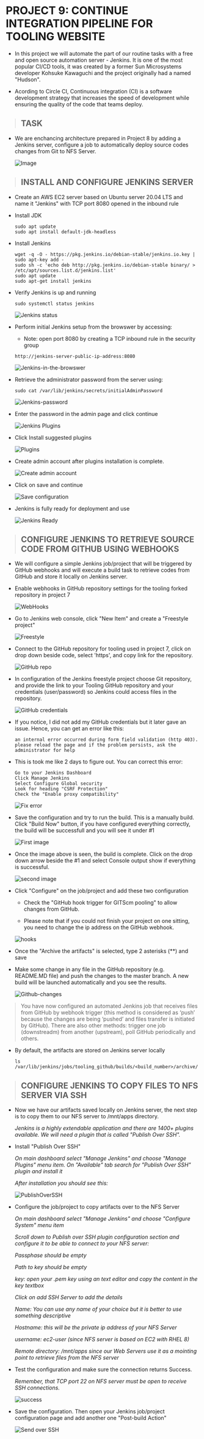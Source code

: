 # PROJECT 9: CONTINUE INTEGRATION PIPELINE FOR TOOLING WEBSITE

- In this project we will automate the part of our routine tasks with a free and open source automation server - Jenkins. It is one of the most popular CI/CD tools, it was created by a former Sun Microsystems developer Kohsuke Kawaguchi and the project originally had a named "Hudson".

- Acording to Circle CI, Continuous integration (CI) is a software development strategy that increases the speed of development while ensuring the quality of the code that teams deploy.

> ## TASK

- We are enchancing architecture prepared in Project 8 by adding a Jenkins server, configure a job to automatically deploy source codes changes from Git to NFS Server.

  ![Image](images/project-9/Diagram-for-project9.png)

> ## INSTALL AND CONFIGURE JENKINS SERVER

- Create an AWS EC2 server based on Ubuntu server 20.04 LTS and name it "Jenkins" with TCP port 8080 opened in the inbound rule

- Install JDK

  ```
  sudo apt update
  sudo apt install default-jdk-headless
  ```

- Install Jenkins

  ```
  wget -q -O - https://pkg.jenkins.io/debian-stable/jenkins.io.key | sudo apt-key add -
  sudo sh -c 'echo deb http://pkg.jenkins.io/debian-stable binary/ > /etc/apt/sources.list.d/jenkins.list'
  sudo apt update
  sudo apt-get install jenkins
  ```

- Verify Jenkins is up and running

  `sudo systemctl status jenkins`

  ![Jenkins status](images/project-9/jenkins-running-status.png)

- Perform initial Jenkins setup from the browswer by accessing:

  - Note: open port 8080 by creating a TCP inbound rule in the security group

  `http://jenkins-server-public-ip-address:8080`

  ![Jenkins-in-the-browswer](images/project-9/Jenkins-getting-started.png)

- Retrieve the administrator password from the server using:

  `sudo cat /var/lib/jenkins/secrets/initialAdminPassword`

  ![Jenkins-password](images/project-9/jenkins-initial-psd.png)

- Enter the password in the admin page and click continue

  ![Jenkins Plugins](images/project-9/jenkins-install-plugins.png)

- Click Install suggested plugins

  ![Plugins](images/project-9/tools-installed.png)

- Create admin account after plugins installation is complete.

  ![Create admin account](images/project-9/create-an-admin-account.png)

- Click on save and continue

  ![Save configuration](images/project-9/jenkins-last-config-page.png)

- Jenkins is fully ready for deployment and use

  ![Jenkins Ready](images/project-9/jenkins-is-ready.png)

> ## CONFIGURE JENKINS TO RETRIEVE SOURCE CODE FROM GITHUB USING WEBHOOKS

- We will configure a simple Jenkins job/project that will be triggered by GitHub webhooks and will execute a build task to retrieve codes from GitHub and store it locally on Jenkins server.

- Enable webhooks in GitHub repository settings for the tooling forked repository in project 7

  ![WebHooks](images/project-9/jenkins-webhooks.png)

- Go to Jenkins web console, click "New Item" and create a "Freestyle project"

  ![Freestyle](images/project-9/freestyle-project.png)

- Connect to the GitHub repository for tooling used in project 7, click on drop down beside code, select 'https', and copy link for the repository.

  ![GitHub repo](images/project-9/tooling-repo.png)

- In configuration of the Jenkins freestyle project choose Git repository, and provide the link to your Tooling GitHub repository and your credentials (user/password) so Jenkins could access files in the repository.

  ![GitHub credentials](images/project-9/github-credentials.png)

- If you notice, I did not add my GitHub credentials but it later gave an issue. Hence, you can get an error like this:

  `an internal error occurred during form field validation (http 403). please reload the page and if the problem persists, ask the administrator for help`

- This is took me like 2 days to figure out. You can correct this error:

  ```
  Go to your Jenkins Dashboard
  Click Manage Jenkins
  Select Configure Global security
  Look for heading "CSRF Protection"
  Check the "Enable proxy compatibility"
  ```

  ![Fix error](images/project-9/fix-error.png)

- Save the configuration and try to run the build. This is a manually build. Click "Build Now" button, if you have configured everything correctly, the build will be successfull and you will see it under #1

  ![First image](images/project-9/first-image.png)

- Once the image above is seen, the build is complete. Click on the drop down arrow beside the #1 and select Console output show if everything is successful.

  ![second image](images/project-9/second-image.png)

- Click "Configure" on the job/project and add these two configuration

  - Check the "GitHub hook trigger for GITScm pooling" to allow changes from GitHub.

  - Please note that if you could not finish your project on one sitting, you need to change the ip address on the GitHub webhook.

  ![hooks](images/project-9/allow-github-changes.png)

- Once the "Archive the artifacts" is selected, type 2 asterisks (\*\*) and save

- Make some change in any file in the GitHub repository (e.g. README.MD file) and push the changes to the master branch. A new build will be launched automatically and you see the results.

  ![Github-changes](images/project-9/github-changes.png)

> You have now configured an automated Jenkins job that receives files from GitHub by webhook trigger (this method is considered as ‘push’ because the changes are being ‘pushed’ and files transfer is initiated by GitHub). There are also other methods: trigger one job (downstreadm) from another (upstream), poll GitHub periodically and others.

- By default, the artifacts are stored on Jenkins server locally

  `ls /var/lib/jenkins/jobs/tooling_github/builds/<build_number>/archive/`

> ## CONFIGURE JENKINS TO COPY FILES TO NFS SERVER VIA SSH

- Now we have our artifacts saved locally on Jenkins server, the next step is to copy them to our NFS server to /mnt/apps directory.

  _Jenkins is a highly extendable application and there are 1400+ plugins available. We will need a plugin that is called "Publish Over SSH"._

- Install "Publish Over SSH"

  _On main dashboard select "Manage Jenkins" and choose "Manage Plugins" menu item.
  On "Available" tab search for "Publish Over SSH" plugin and install it_

  _After installation you should see this:_

  ![PublishOverSSH](images/project-9/publish-over-ssh.png)

- Configure the job/project to copy artifacts over to the NFS Server

  _On main dashboard select "Manage Jenkins" and choose "Configure System" menu item_

  _Scroll down to Publish over SSH plugin configuration section and configure it to be able to connect to your NFS server:_

  _Passphase should be empty_

  _Path to key should be empty_

  _key: open your .pem key using an text editor and copy the content in the key textbox_

  _Click on add SSH Server to add the details_

  _Name: You can use any name of your choice but it is better to use something descriptive_

  _Hostname: this will be the private ip address of your NFS Server_

  _username: ec2-user (since NFS server is based on EC2 with RHEL 8)_

  _Remote directory: /mnt/apps since our Web Servers use it as a mointing point to retrieve files from the NFS server_

- Test the configuration and make sure the connection returns Success.

  _Remember, that TCP port 22 on NFS server must be open to receive SSH connections._

  ![success](images/project-9/success.png)

- Save the configuration. Then open your Jenkins job/project configuration page and add another one "Post-build Action"

  ![Send over SSH](images/project-9/choose-ssh.png)
